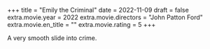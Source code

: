 +++
title = "Emily the Criminal"
date = 2022-11-09
draft = false
extra.movie.year = 2022
extra.movie.directors = "John Patton Ford"
extra.movie.en_title = ""
extra.movie.rating = 5
+++

A very smooth slide into crime.<!-- more -->